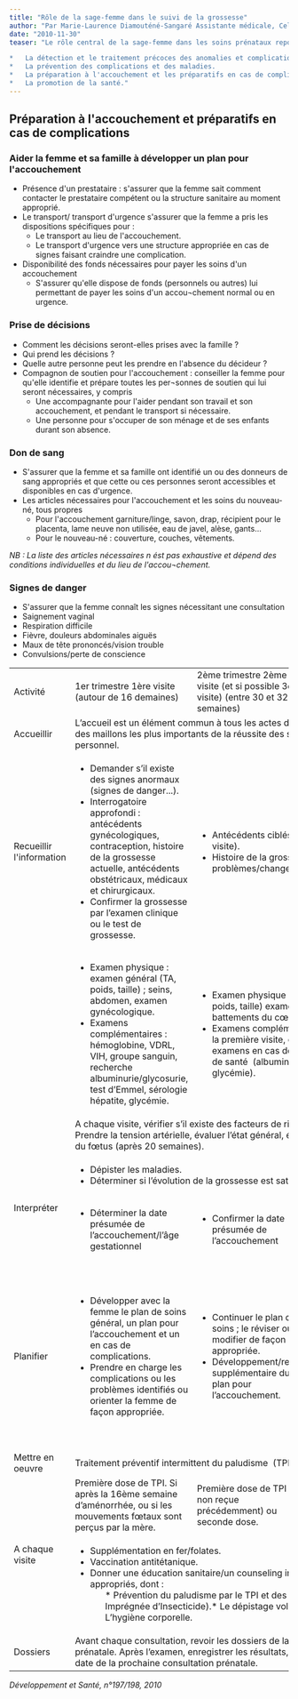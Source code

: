 ```yaml
---
title: "Rôle de la sage-femme dans le suivi de la grossesse"
author: "Par Marie-Laurence Diamouténé-Sangaré Assistante médicale, Cellule Sectorielle de Lutte Contre le VIH/SIDA, Bamako, Mali."
date: "2010-11-30"
teaser: "Le rôle central de la sage-femme dans les soins prénataux repose sur :

*   La détection et le traitement précoces des anomalies et complications.
*   La prévention des complications et des maladies.
*   La préparation à l'accouchement et les préparatifs en cas de complications.
*   La promotion de la santé."
---
```


## Préparation à l'accouchement et préparatifs en cas de complications

### Aider la femme et sa famille à développer un plan pour l'accouchement

*   Présence d'un prestataire : s'assurer que la femme sait comment contacter le prestataire compétent ou la structure sanitaire au moment approprié.
*   Le transport/ transport d'urgence s'assurer que la femme a pris les dispositions spécifiques pour :
    *   Le transport au lieu de l'accouchement.
    *   Le transport d'urgence vers une structure appropriée en cas de signes faisant craindre une complication.
*   Disponibilité des fonds nécessaires pour payer les soins d'un accouchement
    *   S'assurer qu'elle dispose de fonds (personnels ou autres) lui permettant de payer les soins d'un accou¬chement normal ou en urgence.

### Prise de décisions

*   Comment les décisions seront-elles prises avec la famille ?
*   Qui prend les décisions ?
*   Quelle autre personne peut les prendre en l'absence du décideur ?
*   Compagnon de soutien pour l'accouchement : conseiller la femme pour qu'elle identifie et prépare toutes les per¬sonnes de soutien qui lui seront nécessaires, y compris
    *   Une accompagnante pour l'aider pendant son travail et son accouchement, et pendant le transport si nécessaire.
    *   Une personne pour s'occuper de son ménage et de ses enfants durant son absence.

### Don de sang

*   S'assurer que la femme et sa famille ont identifié un ou des donneurs de sang appropriés et que cette ou ces personnes seront accessibles et disponibles en cas d'urgence.
*   Les articles nécessaires pour l'accouchement et les soins du nouveau-né, tous propres
    *   Pour l'accouchement garniture/linge, savon, drap, récipient pour le placenta, lame neuve non utilisée, eau de javel, alèse, gants...
    *   Pour le nouveau-né : couverture, couches, vêtements.

_NB : La liste des articles nécessaires n ést pas exhaustive et dépend des conditions individuelles et du lieu de l'accou¬chement._

### **Signes de danger**

*   S'assurer que la femme connaît les signes nécessitant une consultation
*   Saignement vaginal
*   Respiration difficile
*   Fièvre, douleurs abdominales aiguës
*   Maux de tête prononcés/vision trouble
*   Convulsions/perte de conscience

<table>

<tbody>

<tr>

<td>Activité</td>

<td>1er trimestre  
1ère visite  
(autour de 16 demaines)</td>

<td>2ème trimestre  
2ème visite  
(et si possible 3è visite)  
(entre 30 et 32 semaines)</td>

<td>3ème trimestre  
3ème ou 4ème visite  
(autour de 36 semaines)</td>

</tr>

<tr>

<td>Accueillir</td>

<td colspan="3" rowspan="1">L’accueil est un élément commun à tous les actes des soins et constitue l’un des maillons les plus importants de la réussite des soins. Il concerne tout le personnel.</td>

</tr>

<tr>

<td>Recueillir  
l'information</td>

<td><ul><li>Demander s’il existe des signes anormaux (signes de danger...).</li><li>Interrogatoire approfondi : antécédents gynécologiques, contraception, histoire de la grossesse actuelle, antécédents obstétricaux, médicaux et chirurgicaux.</li><li>Confirmer la grossesse par l’examen clinique ou le test de grossesse.</li></ul></td>

<td colspan="2" rowspan="1"><ul><li>Antécédents ciblés (depuis la dernière visite).</li><li>Histoire de la grossesse, problèmes/changements.</li></ul></td>

</tr>

<tr>

<td> </td>

<td><ul><li>Examen physique : examen général (TA, poids, taille) ; seins, abdomen, examen gynécologique.</li><li>Examens complémentaires : hémoglobine, VDRL, VIH, groupe sanguin, recherche albuminurie/glycosurie, test d’Emmel, sérologie hépatite, glycémie.</li></ul></td>

<td colspan="2" rowspan="1"><ul><li>Examen physique : examen général (TA, poids, taille) examen obstétrical (y compris battements du cœur fœtal).</li><li>Examens complémentaires. Non pratiqués à la première visite, ou répétition des examens en cas de suspicion de problèmes de santé  (albuminurie/glycosurie, glycémie).  
 </li></ul></td>

</tr>

<tr>

<td> </td>

<td colspan="3" rowspan="1">A chaque visite, vérifier s’il existe des facteurs de risque/signes anormaux. Prendre la tension artérielle, évaluer l’état général, écouter les bruits du cœur du fœtus (après 20 semaines).</td>

</tr>

<tr>

<td colspan="1" rowspan="2">Interpréter</td>

<td colspan="3" rowspan="1"><ul><li>Dépister les maladies.</li><li>Déterminer si l’évolution de la grossesse est satisfaisante.</li></ul></td>

</tr>

<tr>

<td><ul><li>Déterminer la date présumée de l’accouchement/l’âge gestationnel</li></ul></td>

<td><ul><li>Confirmer la date présumée de l’accouchement</li></ul></td>

<td><ul><li>Identifier une présentation vicieuse</li></ul></td>

</tr>

<tr>

<td>Planifier</td>

<td><ul><li>Développer avec la femme le plan de soins général, un plan pour l’accouchement et un en cas de complications.</li><li>Prendre en charge les complications ou les problèmes identifiés ou orienter la femme de façon appropriée.</li></ul></td>

<td><ul><li>Continuer le plan de soins ; le réviser ou le modifier de façon appropriée.</li><li>Développement/revue supplémentaire du plan pour l’accouchement.</li></ul></td>

<td><ul><li>Confirmer la date présumée et faire le pronostic de l’accouchement.</li><li>Revoir les signes du travail, la planification familiale et/ou autre éducation de santé/couseling de façon appropriée.</li></ul></td>

</tr>

<tr>

<td>Mettre en  
oeuvre</td>

<td colspan="3" rowspan="1">Traitement préventif intermittent du paludisme  (TPI)</td>

</tr>

<tr>

<td colspan="1" rowspan="2">A chaque  
visite</td>

<td>Première dose de TPI.  
Si après la 16ème semaine d’aménorrhée, ou si les mouvements fœtaux sont perçus par la mère.</td>

<td>Première dose de TPI (si non reçue précédemment) ou seconde dose.</td>

<td>Troisième dose de TPI, si approprié.</td>

</tr>

<tr>

<td colspan="3" rowspan="1"><ul><li>Supplémentation en fer/folates.</li><li>Vaccination antitétanique.</li><li>Donner une éducation sanitaire/un counseling individualisé sur les sujets appropriés, dont :<ul>*   Prévention du paludisme par le TPI et des MII (Moustiquaire Imprégnée d’Insecticide).*   Le dépistage volontaire pour le VIH/IST.*   L’hygiène corporelle.</ul></li></ul></td>

</tr>

<tr>

<td>Dossiers</td>

<td colspan="3" rowspan="1">Avant chaque consultation, revoir les dossiers de la dernière consultation prénatale. Après l’examen, enregistrer les résultats, les soins prodigués et la date de la prochaine consultation prénatale.</td>

</tr>

</tbody>

</table>

_Développement et Santé, n°197/198, 2010_